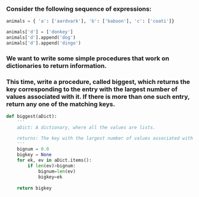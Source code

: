 ### Consider the following sequence of expressions:
```py
animals = { 'a': ['aardvark'], 'b': ['baboon'], 'c': ['coati']}

animals['d'] = ['donkey']
animals['d'].append('dog')
animals['d'].append('dingo')
```

### We want to write some simple procedures that work on dictionaries to return information.

### This time, write a procedure, called biggest, which returns the key corresponding to the entry with the largest number of values associated with it. If there is more than one such entry, return any one of the matching keys.

```py
def biggest(aDict):
    '''
    aDict: A dictionary, where all the values are lists.

    returns: The key with the largest number of values associated with it
    '''
    bignum = 0.0
    bigkey = None
    for ek, ev in aDict.items():
        if len(ev)>bignum:
            bignum=len(ev)
            bigkey=ek
            
    return bigkey
```